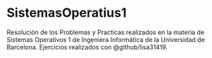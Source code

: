 # SistemasOperatius1
Resolución de los Problemas y Practicas realizados en la materia de Sistemas Operativos 1 de Ingeniera Informática de la Universidad de Barcelona. Ejercicios realizados con @github/lisa31419.
